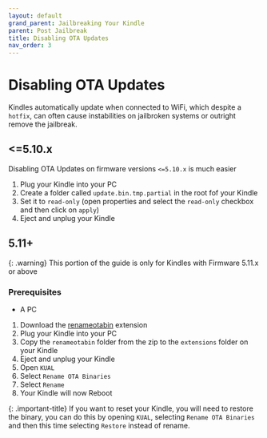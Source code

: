 ```yaml
---
layout: default
grand_parent: Jailbreaking Your Kindle
parent: Post Jailbreak
title: Disabling OTA Updates
nav_order: 3
---
```


# Disabling OTA Updates
Kindles automatically update when connected to WiFi, which despite a `hotfix`, can often cause instabilities on jailbroken systems or outright remove the jailbreak.

## <=5.10.x
Disabling OTA Updates on firmware versions `<=5.10.x` is much easier
1. Plug your Kindle into your PC
2. Create a folder called `update.bin.tmp.partial` in the root fof your Kindle
3. Set it to `read-only` (open properties and select the `read-only` checkbox and then click on `apply`)
4. Eject and unplug your Kindle

## 5.11+

{: .warning}
This portion of the guide is only for Kindles with Firmware 5.11.x or above

### Prerequisites
- A PC

1. Download the [renameotabin](https://www.mobileread.com/forums/showpost.php?p=4076733&postcount=25) extension
2. Plug your Kindle into your PC
3. Copy the `renameotabin` folder from the zip to the `extensions` folder on your Kindle
4. Eject and unplug your Kindle
5. Open `KUAL`
6. Select `Rename OTA Binaries`
7. Select `Rename`
8. Your Kindle will now Reboot

{: .important-title}
If you want to reset your Kindle, you will need to restore the binary, you can do this by opening `KUAL`, selecting `Rename OTA Binaries` and then this time selecting `Restore` instead of rename.